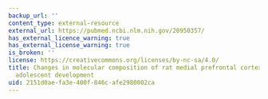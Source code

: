```yaml
---
backup_url: ''
content_type: external-resource
external_url: https://pubmed.ncbi.nlm.nih.gov/20950357/
has_external_licence_warning: true
has_external_license_warning: true
is_broken: ''
license: https://creativecommons.org/licenses/by-nc-sa/4.0/
title: Changes in molecular composition of rat medial prefrontal cortex synapses during
  adolescent development
uid: 2151d0ae-fa3e-400f-846c-afe2980002ca
---
```

